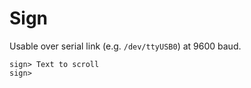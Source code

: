 # Sign

Usable over serial link (e.g. `/dev/ttyUSB0`) at 9600 baud.

```
sign> Text to scroll
sign>
```
